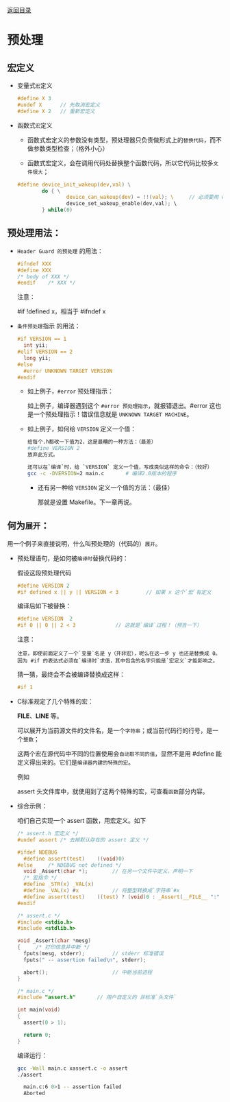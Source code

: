 [返回目录](/README.md)

预处理
===========================

宏定义
----------

- 变量式`宏`定义

  ```c
  #define X 3
  #undef X      // 先取消宏定义
  #define X 2   // 重新宏定义
  ```

- 函数式`宏`定义

  - 函数式宏定义的参数没有类型，预处理器只负责做形式上的`替换代码`，而不做参数类型检查；（格外小心）

  - 函数式宏定义，会在调用代码处替换整个函数代码，所以它代码比较多`文件很大`；

  ```c
  #define device_init_wakeup(dev,val) \
          do { \
                  device_can_wakeup(dev) = !!(val); \     // 必须要用 while(0) 包括起来，否则会被此处的分号;结束掉整个 函数式宏定义！
                  device_set_wakeup_enable(dev,val); \
          } while(0)
  ```

预处理用法：
----------

- `Header Guard 的预处理` 的用法：

  ```c
  #ifndef XXX
  #define XXX
  /* body of XXX */
  #endif    /* XXX */
  ```

  注意：

    #if !defined x，相当于 #ifndef x



- `条件预处理`指示 的用法：

  ```c
  #if VERSION == 1
    int yii;
  #elif VERSION == 2
    long yii;
  #else
    #error UNKNOWN TARGET VERSION
  #endif
  ```

  - 如上例子，`#error` 预处理指示：

    如上例子，编译器遇到这个 `#error 预处理指示`，就报错退出。#error 这也是一个预处理指示！错误信息就是 `UNKNOWN TARGET MACHINE`。

  - 如上例子，如何给 `VERSION` 定义一个值：

    ```bash
    给每个.h都改一下值为2，这是最糟的一种方法：（最差）
    #define VERSION 2
    放弃此方式。

    还可以在`编译`时，给 `VERSION` 定义一个值，写成类似这样的命令：（较好）
    gcc -c -DVERSION=2 main.c       # 编译2.0版本的程序
    ```

    - 还有另一种给 `VERSION` 定义一个值的方法：（最佳）

      那就是设置 Makefile。下一章再说。

何为`展开`：
----------

用一个例子来直接说明，什么叫预处理的（代码的）`展开`。

- 预处理语句，是如何被`编译时`替换代码的：

  假设这段预处理代码

  ```c
  #define VERSION 2
  #if defined x || y || VERSION < 3         // 如果 x 这个`宏`有定义
  ```

  编译后如下被替换：

  ```c
  #define VERSION  2
  #if 0 || 0 || 2 < 3             // 这就是`编译`过程！（预告一下）
  ```
    注意：

      注意，即使前面定义了一个`变量`名是 y（并非宏），呢么在这一步 y 也还是替换成 0。因为 #if 的表达式必须在`编译时`求值，其中包含的名字只能是`宏定义`才能影响之。

  猜一猜，最终会不会被编译替换成这样：

    ```c
    #if 1
    ```

- C标准规定了几个特殊的宏：

  __FILE__、__LINE__ 等。

  可以展开为当前源文件的文件名，是一个`字符串`；或当前代码行的行号，是一个`整数`；

  这两个宏在源代码中不同的位置使用会`自动取不同的值`，显然不是用 #define 能定义得出来的。它们是`编译器内建的特殊的宏`。

  例如

    assert 头文件库中，就使用到了这两个特殊的宏，可查看`函数`部分内容。


- 综合示例：

  咱们自己实现一个 assert 函数，用宏定义。如下

  ```c
  /* assert.h 宏定义 */
  #undef assert	/* 去掉默认存在的 assert 定义 */

  #ifdef NDEBUG
  	#define assert(test)	((void)0)
  #else		/* NDEBUG not defined */
  	void _Assert(char *);        // 在另一个文件中定义，声明一下
  	/* 宏指令 */
  	#define _STR(x) _VAL(x)
  	#define _VAL(x) #x           // 将整型转换成`字符串`#x
  	#define assert(test)	((test) ? (void)0 : _Assert(__FILE__ ":" _STR(__LINE__) " " #test))
  #endif
  ```

  ```c
  /* assert.c */
  #include <stdio.h>
  #include <stdlib.h>

  void _Assert(char *mesg)
  {		/* 打印信息并中断 */
  	fputs(mesg, stderr);         // stderr 标准错误
  	fputs(" -- assertion failed\n", stderr);

  	abort();                     // 中断当前进程
  }
  ```

  ```c
  /* main.c */
  #include "assert.h"       // 用户自定义的 非标准`头文件`

  int main(void)
  {
  	assert(0 > 1);

  	return 0;
  }
  ```

  编译运行：

  ```bash
  gcc -Wall main.c xassert.c -o assert
  ./assert

    main.c:6 0>1 -- assertion failed
    Aborted
  ```
